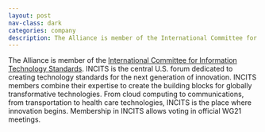 ```yaml
---
layout: post
nav-class: dark
categories: company
description: The Alliance is member of the International Committee for Information Technology Standards. INCITS is the central U.S. forum dedicated to creating technology standards for the next generation of innovation. INCITS members combine their expertise to create the building blocks for globally transformative technologies. From cloud computing to communications, from transportation to health care technologies, INCITS is the place where innovation begins. Membership in INCITS allows voting in official WG21 meetings.
---
```

The Alliance is member of the
<a href="http://www.incits.org/">International Committee for Information Technology Standards</a>.
INCITS is the central U.S. forum dedicated to creating technology standards
for the next generation of innovation. INCITS members combine their expertise
to create the building blocks for globally transformative technologies. From
cloud computing to communications, from transportation to health care
technologies, INCITS is the place where innovation begins. Membership in
INCITS allows voting in official WG21 meetings.
